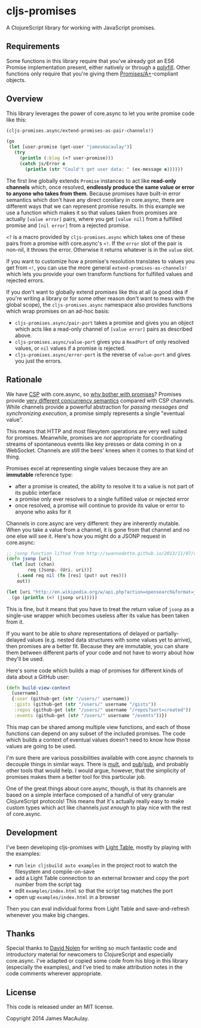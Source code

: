 # cljs-promises

A ClojureScript library for working with JavaScript promises.

## Requirements

Some functions in this library require that you've already got an ES6 Promise implementation present, either natively or through a [polyfill](https://github.com/jakearchibald/es6-promise). Other functions only require that you're giving them [Promises/A+](http://promises-aplus.github.io/promises-spec/)-compliant objects.

## Overview

This library leverages the power of core.async to let you write promise code like this:

```clojure
(cljs-promises.async/extend-promises-as-pair-channels!)

(go
 (let [user-promise (get-user "jamesmacaulay")]
   (try
     (println (:blog (<? user-promise)))
     (catch js/Error e
       (println (str "Could't get user data: " (ex-message e))))))
```

The first line globally extends `Promise` instances to act like **read-only channels** which, once resolved, **endlessly produce the same value or error to anyone who takes from them**. Because promises have built-in error semantics which don't have any direct corollary in core.async, there are different ways that we can represent promise results. In this example we use a function which makes it so that values taken from promises are actually `[value error]` pairs, where you get `[value nil]` from a fulfilled promise and `[nil error]` from a rejected promise.

`<?` is a macro provided by `cljs-promises.async` which takes one of these pairs from a promise with core.async's `<!`. If the `error` slot of the pair is non-nil, it throws the error. Otherwise it returns whatever is in the `value` slot.

If you want to customize how a promise's resolution translates to values you get from `<!`, you can use the more general `extend-promises-as-channels!` which lets you provide your own transform functions for fulfilled values and rejected errors.

If you don't want to globally extend promises like this at all (a good idea if you're writing a library or for some other reason don't want to mess with the global scope), the `cljs-promises.async` namespace also provides functions which wrap promises on an ad-hoc basis:

* `cljs-promises.async/pair-port` takes a promise and gives you an object which acts like a read-only channel of `[value error]` pairs as described above.
* `cljs-promises.async/value-port` gives you a `ReadPort` of only resolved values, or `nil` values if a promise is rejected.
* `cljs-promises.async/error-port` is the reverse of `value-port` and gives you just the errors.

## Rationale

We have [CSP](http://en.wikipedia.org/wiki/Communicating_sequential_processes) with core.async, so [why bother with promises](http://swannodette.github.io/2013/08/23/make-no-promises/)? Promises provide [very different concurrency semantics](http://promises-aplus.github.io/promises-spec/) compared with CSP channels. While channels provide a powerful abstraction for _passing messages and synchronizing execution_, a promise simply represents a single "eventual value".

This means that HTTP and most filesytem operations are very well suited for promises. Meanwhile, promises are _not_ appropriate for coordinating streams of spontaneous events like key presses or data coming in on a WebSocket. Channels are still the bees' knees when it comes to that kind of thing.

Promises excel at representing single values because they are an **immutable** reference type:

* after a promise is created, the ability to resolve it to a value is not part of its public interface
* a promise only ever resolves to a single fulfilled value or rejected error
* once resolved, a promise will continue to provide its value or error to anyone who asks for it

Channels in core.async are very different: they are inherently mutable. When you take a value from a channel, it is gone from that channel and no one else will see it. Here's how you might do a JSONP request in core.async:

```clojure
;; jsonp function lifted from http://swannodette.github.io/2013/11/07/clojurescript-101/
(defn jsonp [uri]
  (let [out (chan)
        req (Jsonp. (Uri. uri))]
    (.send req nil (fn [res] (put! out res)))
    out))

(let [uri "http://en.wikipedia.org/w/api.php?action=opensearch&format=json&search=clojure"]
  (go (println (<! (jsonp uri)))))
```

This is fine, but it means that you have to treat the return value of `jsonp` as a single-use wrapper which becomes useless after its value has been taken from it.

If you want to be able to _share_ representations of delayed or partially-delayed values (e.g. nested data structures with some values yet to arrive), then promises are a better fit. Because they are immutable, you can share them between different parts of your code and not have to worry about how they'll be used.

Here's some code which builds a map of promises for different kinds of data about a GitHub user:

```clojure
(defn build-view-context
  [username]
  {:user (github-get (str "/users/" username))
   :gists (github-get (str "/users/" username "/gists"))
   :repos (github-get (str "/users/" username "/repos?sort=created"))
   :events (github-get (str "/users/" username "/events"))})
```

This map can be shared among multiple view functions, and each of those functions can depend on any subset of the included promises. The code which builds a context of eventual values doesn't need to know how those values are going to be used.

I'm sure there are various possibilities available with core.async channels to decouple things in similar ways. There is [mult](http://clojure.github.io/core.async/#clojure.core.async/mult), and [pub](http://clojure.github.io/core.async/#clojure.core.async/pub)/[sub](http://clojure.github.io/core.async/#clojure.core.async/sub), and probably other tools that would help. I would argue, however, that the simplicity of promises makes them a better tool for this particular job.

One of the great things about core.async, though, is that its channels are based on a simple interface composed of a handful of very granular ClojureScript protocols! This means that it's actually really easy to make custom types which act like channels _just enough_ to play nice with the rest of core.async.

## Development

I've been developing cljs-promises with [Light Table](http://www.lighttable.com/), mostly by playing with the examples:

* run `lein cljsbuild auto examples` in the project root to watch the filesystem and compile-on-save
* add a Light Table connection to an external browser and copy the port number from the script tag
* edit `examples/index.html` so that the script tag matches the port
* open up `examples/index.html` in a browser

Then you can eval individual forms from Light Table and save-and-refresh whenever you make big changes.

## Thanks

Special thanks to [David Nolen](http://swannodette.github.io/) for writing so much fantastic code and introductory material for newcomers to ClojureScript and especially core.async. I've adapted or copied some code from his blog in this library (especially the examples), and I've tried to make attribution notes in the code comments wherever appropriate.

## License

This code is released under an MIT license.

Copyright 2014 James MacAulay.
